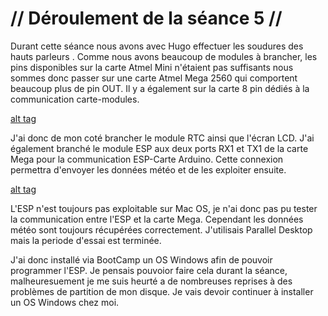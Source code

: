 # // Déroulement de la séance 5 //

Durant cette séance nous avons avec Hugo effectuer les soudures des hauts parleurs .
Comme nous avons beaucoup de modules à brancher, les pins disponibles sur la carte Atmel Mini n'étaient pas suffisants
nous sommes donc passer sur une carte Atmel Mega 2560 qui comportent beaucoup plus de pin OUT. Il y a également sur la carte 8 
pin dédiés à la communication carte-modules.

[alt tag](https://raw.githubusercontent.com/ProjetOttoBox/Projet-Arduino/master/Ressources/51739620_319402441984273_8378919030521593856_n.jpg)

J'ai donc de mon coté brancher le module RTC ainsi que l'écran LCD. J'ai également branché le module ESP aux deux ports 
RX1 et TX1 de la carte Mega pour la communication ESP-Carte Arduino. Cette connexion permettra d'envoyer les données météo et 
de les exploiter ensuite.

[alt tag]()

L'ESP n'est toujours pas exploitable sur Mac OS, je n'ai donc pas pu tester la communication entre l'ESP et la carte Mega.
Cependant les données météo sont toujours récupérées correctement. J'utilisais Parallel Desktop mais la periode d'essai
est terminée.

J'ai donc installé via BootCamp un OS Windows afin de pouvoir programmer l'ESP. Je pensais pouvoior faire cela durant la 
séance, malheuresuement je me suis heurté a de nombreuses reprises à des problèmes de partition de mon disque.
Je vais devoir continuer à installer un OS Windows chez moi.
